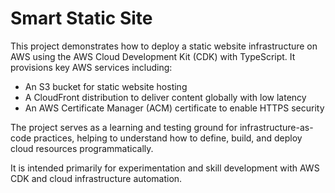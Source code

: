 # Smart Static Site

This project demonstrates how to deploy a static website infrastructure on AWS using the AWS Cloud Development Kit (CDK) with TypeScript. It provisions key AWS services including:

- An S3 bucket for static website hosting  
- A CloudFront distribution to deliver content globally with low latency  
- An AWS Certificate Manager (ACM) certificate to enable HTTPS security

The project serves as a learning and testing ground for infrastructure-as-code practices, helping to understand how to define, build, and deploy cloud resources programmatically.

It is intended primarily for experimentation and skill development with AWS CDK and cloud infrastructure automation.

